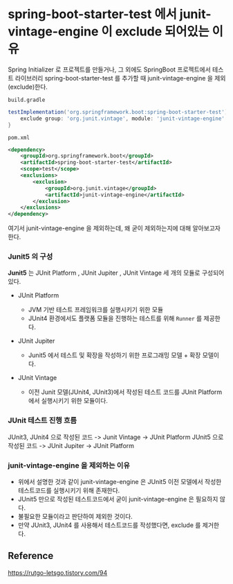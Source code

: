 # spring-boot-starter-test 에서 junit-vintage-engine 이 exclude 되어있는 이유

Spring Initializer 로 프로젝트를 만들거나, 그 외에도 SpringBoot 프로젝트에서 테스트 라이브러리 spring-boot-starter-test 를 추가할 때
junit-vintage-engine 을 제외(exclude)한다.

```build.gradle```

```gradle
testImplementation('org.springframework.boot:spring-boot-starter-test') {
    exclude group: 'org.junit.vintage', module: 'junit-vintage-engine'
}
```

```pom.xml```

```xml
<dependency>
    <groupId>org.springframework.boot</groupId>
    <artifactId>spring-boot-starter-test</artifactId>
    <scope>test</scope>
    <exclusions>
        <exclusion>
            <groupId>org.junit.vintage</groupId>
            <artifactId>junit-vintage-engine</artifactId>
        </exclusion>
    </exclusions>
</dependency>
```

여기서 junit-vintage-engine 을 제외하는데, 왜 굳이 제외하는지에 대해 알아보고자 한다.

### Junit5 의 구성

**Junit5** 는 JUnit Platform , JUnit Jupiter , JUnit Vintage 세 개의 모듈로 구성되어 있다.

- JUnit Platform
  - JVM 기반 테스트 프레임워크를 실행시키기 위한 모듈
  - JUnit4 환경에서도 플랫폼 모듈을 진행하는 테스트를 위해 ```Runner``` 를 제공한다.

- JUnit Jupiter
  - Junit5 에서 테스트 및 확장을 작성하기 위한 프로그래밍 모델 + 확장 모델이다.

- JUnit Vintage
  - 이전 Junit 모델(JUnit4, JUnit3)에서 작성된 테스트 코드를 JUnit Platform 에서 실행시키기 위한 모듈이다.


### JUnit 테스트 진행 흐름

JUnit3, JUnit4 으로 작성된 코드 -> Junit Vintage -> JUnit Platform
JUnit5 으로 작성된 코드 -> JUnit Jupiter -> JUnit Platform

### junit-vintage-engine 을 제외하는 이유

- 위에서 설명한 것과 같이 junit-vintage-engine 은 JUnit5 이전 모델에서 작성한 테스트코드를 실행시키기 위해 존재한다.
- JUnit5 만으로 작성된 테스트코드에서 굳이 junit-vintage-engine 은 필요하지 않다.
- 불필요한 모듈이라고 판단하여 제외한 것이다.
- 만약 JUnit3, JUnit4 를 사용해서 테스트코드를 작성했다면, exclude 를 제거한다.




## Reference

https://rutgo-letsgo.tistory.com/94